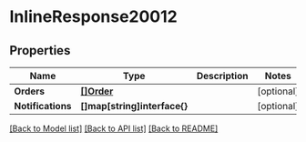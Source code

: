 # InlineResponse20012

## Properties

Name | Type | Description | Notes
------------ | ------------- | ------------- | -------------
**Orders** | [**[]Order**](order.md) |  | [optional] 
**Notifications** | **[]map[string]interface{}** |  | [optional] 

[[Back to Model list]](../README.md#documentation-for-models) [[Back to API list]](../README.md#documentation-for-api-endpoints) [[Back to README]](../README.md)


